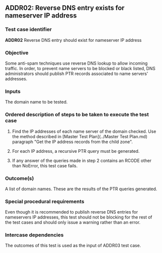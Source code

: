 ## ADDR02: Reverse DNS entry exists for nameserver IP address

### Test case identifier
**ADDR02** Reverse DNS entry should exist for nameserver IP address

### Objective

Some anti-spam techniques use reverse DNS lookup to allow incoming traffic.
In order, to prevent name servers to be blocked or black listed, DNS 
administrators should publish PTR records associated to name servers'
addresses.

### Inputs

The domain name to be tested.

### Ordered description of steps to be taken to execute the test case

1. Find the IP addresses of each name server of the domain checked.
   Use the method described in [Master Test Plan](../Master Test Plan.md)
   paragraph "Get the IP address records from the child zone".

2. For each IP address, a recursive PTR query must be generated.

3. If any answer of the queries made in step 2 contains an RCODE other than
   NoError, this test case fails.

### Outcome(s)

A list of domain names. These are the results of the PTR queries generated.

### Special procedural requirements

Even though it is recommended to publish reverse DNS entries for nameservers
IP addresses, this test should not be blocking for the rest of the test cases
and should only issue a warning rather than an error.

### Intercase dependencies

The outcomes of this test is used as the input of ADDR03 test case.
